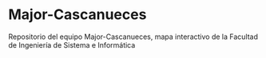 # Major-Cascanueces
Repositorio del equipo Major-Cascanueces, mapa interactivo de la Facultad de Ingeniería de Sistema e Informática
